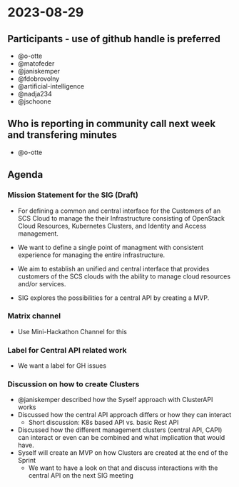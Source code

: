 # 2023-08-29

## Participants - use of github handle is preferred

* @o-otte
* @matofeder
* @janiskemper
* @fdobrovolny
* @artificial-intelligence
* @nadja234
* @jschoone

## Who is reporting in community call next week and transfering minutes
* @o-otte

## Agenda

### Mission Statement for the SIG (Draft)

* For defining a common and central interface for the Customers of an SCS Cloud to manage the their Infrastructure consisting of OpenStack Cloud Resources, Kubernetes Clusters, and Identity and Access management.

* We want to define a single point of managment with consistent experience for managing the entire infrastructure.

* We aim to establish an unified and central interface that provides customers 
of the SCS clouds with the ability to manage cloud resources and/or services.

* SIG explores the possibilities for a central API by creating a MVP.

### Matrix channel

* Use Mini-Hackathon Channel for this

### Label for Central API related work

* We want a label for GH issues

### Discussion on how to create Clusters

* @janiskemper described how the Syself approach with ClusterAPI works
* Discussed how the central API approach differs or how they can interact
    * Short discussion: K8s based API vs. basic Rest API
* Discussed how the different management clusters (central API, CAPI) can interact or even can be combined and what implication that would have.
* Syself will create an MVP on how Clusters are created at the end of the Sprint
    * We want to have a look on that and discuss interactions with the central API on the next SIG meeting
